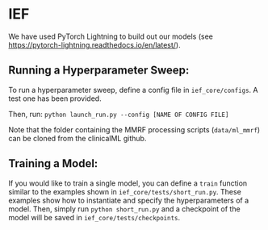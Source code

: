 # IEF 

We have used PyTorch Lightning to build out our models (see https://pytorch-lightning.readthedocs.io/en/latest/).

## Running a Hyperparameter Sweep: 

To run a hyperparameter sweep, define a config file in ```ief_core/configs```. A test one has been provided. 

Then, run: ```python launch_run.py --config [NAME OF CONFIG FILE]```

Note that the folder containing the MMRF processing scripts (```data/ml_mmrf```) can be cloned from the clinicalML github. 

## Training a Model: 

If you would like to train a single model, you can define a ```train``` function similar to the examples shown in ```ief_core/tests/short_run.py```. These examples show how to instantiate and specify the hyperparameters of a model. Then, simply run ```python short_run.py``` and a checkpoint of the model will be saved in ```ief_core/tests/checkpoints```. 
